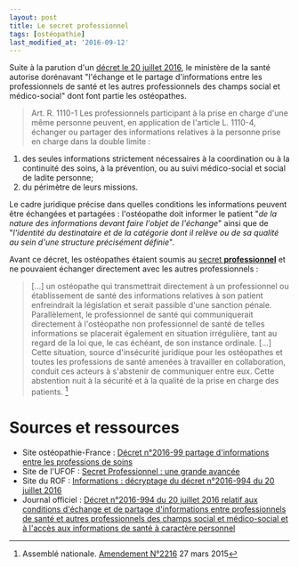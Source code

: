 ```yaml
---
layout: post
title: Le secret professionnel
tags: [ostéopathie]
last_modified_at: '2016-09-12'
---
```


Suite à la parution d'un [décret le 20 juillet 2016](https://www.legifrance.gouv.fr/eli/decret/2016/7/20/AFSZ1606470D/jo), le ministère de la santé autorise dorénavant "l'échange et le partage d'informations entre les professionnels de santé et les autres professionnels des champs social et médico-social" dont font partie les ostéopathes.

> Art. R. 1110-1
Les professionnels participant à la prise en charge d'une même personne peuvent, en application de l'article L. 1110-4, échanger ou partager des informations relatives à la personne prise en charge dans la double limite :
1) des seules informations strictement nécessaires à la coordination ou à la continuité des soins, à la prévention, ou au suivi médico-social et social de ladite personne;
2) du périmètre de leurs missions.

Le cadre juridique précise dans quelles conditions les informations peuvent être échangées et partagées : l'ostéopathe doit informer le patient "*de la nature des informations devant faire l'objet de l'échange*" ainsi que de "*l'identité du destinataire et de la catégorie dont il relève ou de sa qualité au sein d'une structure précisément définie*".

Avant ce décret, les ostéopathes étaient soumis au [secret **professionnel**](https://osteofrance.com/actualites/news/2010/09/secret-professionnel) et ne pouvaient échanger directement avec les autres professionnels :

> [...] un ostéopathe qui transmettrait directement à un professionnel ou établissement de santé des informations relatives à son patient enfreindrait la législation et serait passible d'une sanction pénale. Parallèlement, le professionnel de santé qui communiquerait directement à l'ostéopathe non professionnel de santé de telles informations se placerait également en situation irrégulière, tant au regard de la loi que, le cas échéant, de son instance ordinale. [...]
Cette situation, source d'insécurité juridique pour les ostéopathes et toutes les professions de santé amenées à travailler en collaboration, conduit ces acteurs à s'abstenir de communiquer entre eux. Cette abstention nuit à la sécurité et à la qualité de la prise en charge des patients. [^1]

# Sources et ressources

[^1]: Assemblé nationale.
      [Amendement N°2216](http://www.assemblee-nationale.fr/14/amendements/2673/AN/2216.asp)
      27 mars 2015

- Site ostéopathie-France : [Décret n°2016-99 partage d'informations entre les professions de soins](http://www.osteopathie-france.net/l-osteopathie/legislation/decrets/2880-decret-n-2016-99-partage-d-informations-entre-les-professions-de-soins)
- Site de l'UFOF : [Secret Professionnel : une grande avancée](https://osteofrance.com/actualites/news/2016/08/secret-professionnel-une-grande-avancee)
- Site du ROF : [Informations : décryptage du décret n°2016-994 du 20 juillet 2016](http://www.osteopathie.org/364-informations----decryptage-du-decret-n-2016-994-du-20-juillet-2016.html)
- Journal officiel : [Décret n°2016-994 du 20 juillet 2016 relatif aux conditions d'échange et de partage d'informations entre professionnels de santé et autres professionnels des champs social et médico-social et à l'accès aux informations de santé à caractère personnel](https://www.legifrance.gouv.fr/affichTexte.do?cidTexte=JORFTEXT000032922455&categorieLien=id&idJO=JORFCONT000032921904)
